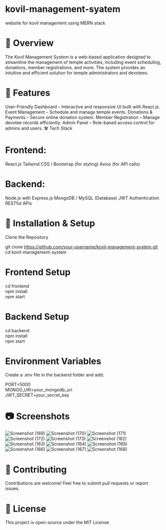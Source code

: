 # kovil-management-syatem
website for kovil management using MERN stack

# 📌 Overview
The Kovil Management System is a web-based application designed to streamline the management of temple activities, including event scheduling, donations, member registrations, and more. The system provides an intuitive and efficient solution for temple administrators and devotees.

# 🚀 Features
User-Friendly Dashboard – Interactive and responsive UI built with React.js.
Event Management – Schedule and manage temple events.
Donations & Payments – Secure online donation system.
Member Registration – Manage devotee records efficiently.
Admin Panel – Role-based access control for admins and users.
🛠️ Tech Stack
# Frontend:
React.js
Tailwind CSS / Bootstrap (for styling)
Axios (for API calls)
# Backend:
Node.js with Express.js
MongoDB / MySQL (Database)
JWT Authentication
RESTful APIs
# 📂 Installation & Setup
Clone the Repository

git clone https://github.com/your-username/kovil-management-system.git
cd kovil-management-system

# Frontend Setup

cd frontend  
npm install  
npm start

# Backend Setup

cd backend  
npm install  
npm start  

# Environment Variables
Create a .env file in the backend folder and add:

PORT=5000  
MONGO_URI=your_mongodb_uri  
JWT_SECRET=your_secret_key  


# 📷 Screenshots
![Screenshot (169)](https://github.com/user-attachments/assets/55bfb271-2788-4680-b499-2bec273257bc)
![Screenshot (170)](https://github.com/user-attachments/assets/f776e600-cf53-4b7f-9a9c-56f1f181ffc4)
![Screenshot (171)](https://github.com/user-attachments/assets/45ffb726-75bc-445b-aae0-7df975711c1b)
![Screenshot (172)](https://github.com/user-attachments/assets/5a2b1a0b-fc37-45d4-846b-8ba1733516ad)
![Screenshot (173)](https://github.com/user-attachments/assets/d08ea324-83c5-4e5c-8137-cadc05c4c41d)
![Screenshot (162)](https://github.com/user-attachments/assets/6733f91b-1c21-4125-b20d-3f2afa656c29)
![Screenshot (163)](https://github.com/user-attachments/assets/ee90516b-5cda-4851-894a-dd26a0614f19)
![Screenshot (164)](https://github.com/user-attachments/assets/201d7405-e86c-4252-84e4-0d6e38634beb)
![Screenshot (165)](https://github.com/user-attachments/assets/d65f3c3d-0a84-478f-a50f-014a63c761f7)
![Screenshot (166)](https://github.com/user-attachments/assets/106bfd30-0379-442d-8f9f-cdc5dd8b36fd)
![Screenshot (167)](https://github.com/user-attachments/assets/17e91231-9e99-4692-89af-21e6efd2566b)
![Screenshot (168)](https://github.com/user-attachments/assets/919a9c43-9c38-4320-b3be-e40639b6f238)





# 🤝 Contributing
Contributions are welcome! Feel free to submit pull requests or report issues.

#  📜 License
This project is open-source under the MIT License.
